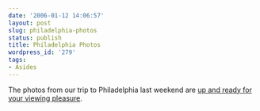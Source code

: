 ```yaml
---
date: '2006-01-12 14:06:57'
layout: post
slug: philadelphia-photos
status: publish
title: Philadelphia Photos
wordpress_id: '279'
tags:
- Asides
---
```


The photos from our trip to Philadelphia last weekend are [up and ready for your viewing pleasure](http://clioweb.org/photos/album/trip-to-philadelphia/).
